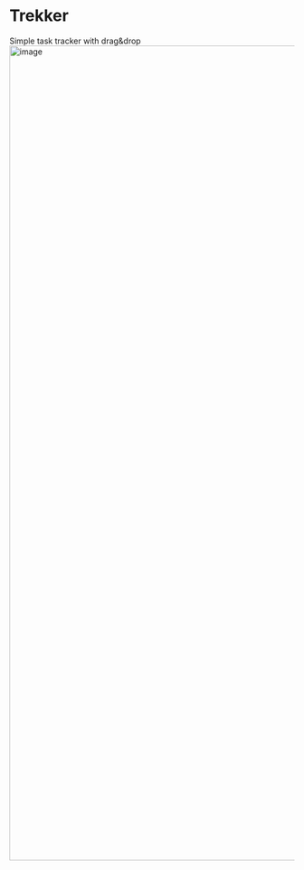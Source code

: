 # Trekker
Simple task tracker with drag&amp;drop
<img width="1440" alt="image" src="https://github.com/user-attachments/assets/8f326ecc-bb20-4f62-9872-3f5d59cae17b" />
